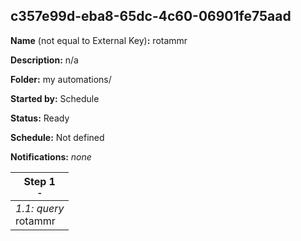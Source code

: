 ## c357e99d-eba8-65dc-4c60-06901fe75aad

**Name** (not equal to External Key)**:** rotammr

**Description:** n/a

**Folder:** my automations/

**Started by:** Schedule

**Status:** Ready

**Schedule:** Not defined

**Notifications:** _none_


| Step 1<br>_<small>-</small>_ |
| --- |
| _1.1: query_<br>rotammr |
